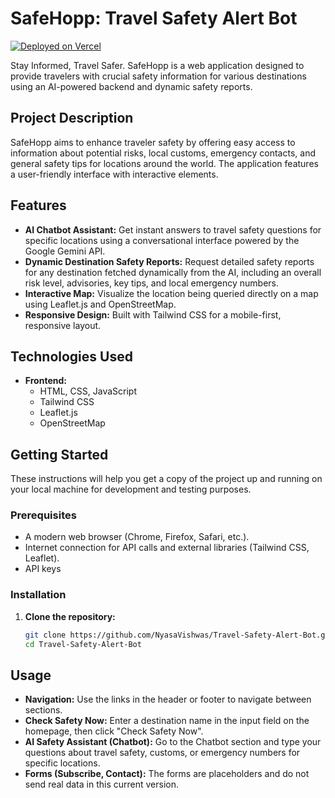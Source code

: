 # SafeHopp: Travel Safety Alert Bot

[![Deployed on Vercel](https://vercel.com/button)](https://travel-safety-alert-bot.vercel.app)

Stay Informed, Travel Safer. SafeHopp is a web application designed to provide travelers with crucial safety information for various destinations using an AI-powered backend and dynamic safety reports.

## Project Description

SafeHopp aims to enhance traveler safety by offering easy access to information about potential risks, local customs, emergency contacts, and general safety tips for locations around the world. The application features a user-friendly interface with interactive elements.

## Features

*   **AI Chatbot Assistant:** Get instant answers to travel safety questions for specific locations using a conversational interface powered by the Google Gemini API.
*   **Dynamic Destination Safety Reports:** Request detailed safety reports for any destination fetched dynamically from the AI, including an overall risk level, advisories, key tips, and local emergency numbers.
*   **Interactive Map:** Visualize the location being queried directly on a map using Leaflet.js and OpenStreetMap.
*   **Responsive Design:** Built with Tailwind CSS for a mobile-first, responsive layout.

## Technologies Used

*   **Frontend:**
    *   HTML, CSS, JavaScript
    *   Tailwind CSS
    *   Leaflet.js 
    *   OpenStreetMap

## Getting Started

These instructions will help you get a copy of the project up and running on your local machine for development and testing purposes.

### Prerequisites

*   A modern web browser (Chrome, Firefox, Safari, etc.).
*   Internet connection for API calls and external libraries (Tailwind CSS, Leaflet).
*   API keys

### Installation

1.  **Clone the repository:**
    ```bash
    git clone https://github.com/NyasaVishwas/Travel-Safety-Alert-Bot.git
    cd Travel-Safety-Alert-Bot
    ```

## Usage

*   **Navigation:** Use the links in the header or footer to navigate between sections.
*   **Check Safety Now:** Enter a destination name in the input field on the homepage, then click "Check Safety Now".
*   **AI Safety Assistant (Chatbot):** Go to the Chatbot section and type your questions about travel safety, customs, or emergency numbers for specific locations. 
*   **Forms (Subscribe, Contact):** The forms are placeholders and do not send real data in this current version.

